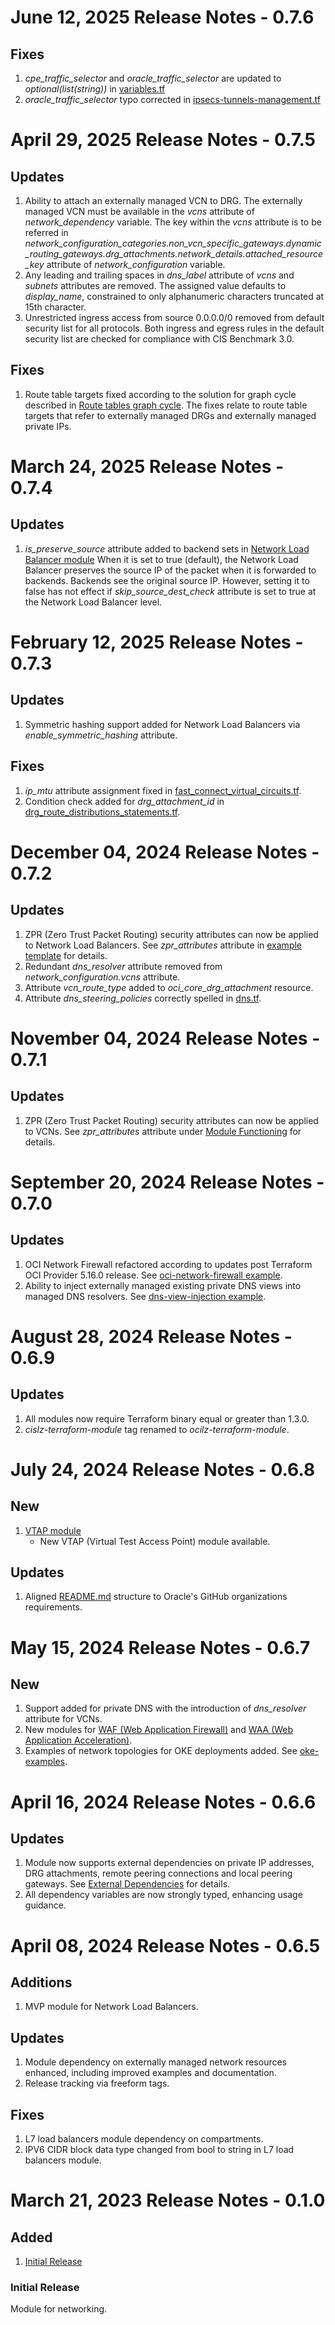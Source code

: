 # June 12, 2025 Release Notes - 0.7.6

## Fixes
1. *cpe_traffic_selector* and *oracle_traffic_selector* are updated to *optional(list(string))* in [variables.tf](./variables.tf)
2. *oracle_traffic_selector* typo corrected in [ipsecs-tunnels-management.tf](./ipsecs-tunnels-management.tf)

# April 29, 2025 Release Notes - 0.7.5

## Updates
1. Ability to attach an externally managed VCN to DRG. The externally managed VCN must be available in the *vcns* attribute of *network_dependency* variable. The key within the *vcns* attribute is to be referred in *network_configuration_categories.non_vcn_specific_gateways.dynamic_routing_gateways.drg_attachments.network_details.attached_resource_key* attribute of *network_configuration* variable.
2. Any leading and trailing spaces in *dns_label* attribute of *vcns* and *subnets* attributes are removed. The assigned value defaults to *display_name*, constrained to only alphanumeric characters truncated at 15th character.
3. Unrestricted ingress access from source 0.0.0.0/0 removed from default security list for all protocols. Both ingress and egress rules in the default security list are checked for compliance with CIS Benchmark 3.0.

## Fixes
1. Route table targets fixed according to the solution for graph cycle described in [Route tables graph cycle](./route-tables-graph-cycle-fix.md). The fixes relate to route table targets that refer to externally managed DRGs and externally managed private IPs.


# March 24, 2025 Release Notes - 0.7.4

## Updates
1. *is_preserve_source* attribute added to backend sets in [Network Load Balancer module](./modules/nlb/) When it is set to true (default), the Network Load Balancer preserves the source IP of the packet when it is forwarded to backends. Backends see the original source IP. However, setting it to false has not effect if *skip_source_dest_check* attribute is set to true at the Network Load Balancer level.


# February 12, 2025 Release Notes - 0.7.3

## Updates
1. Symmetric hashing support added for Network Load Balancers via *enable_symmetric_hashing* attribute.

## Fixes
1. *ip_mtu* attribute assignment fixed in [fast_connect_virtual_circuits.tf](./fast_connect_virtual_circuits.tf).
2. Condition check added for *drg_attachment_id* in [drg_route_distributions_statements.tf](./drg_route_distributions_statements.tf).


# December 04, 2024 Release Notes - 0.7.2

## Updates
1. ZPR (Zero Trust Packet Routing) security attributes can now be applied to Network Load Balancers. See *zpr_attributes* attribute in [example template](./modules/nlb/examples/vision/input.auto.tfvars.template) for details.
2. Redundant *dns_resolver* attribute removed from *network_configuration.vcns* attribute.
3. Attribute *vcn_route_type* added to *oci_core_drg_attachment* resource.
4. Attribute *dns_steering_policies* correctly spelled in [dns.tf](./dns.tf).


# November 04, 2024 Release Notes - 0.7.1

## Updates
1. ZPR (Zero Trust Packet Routing) security attributes can now be applied to VCNs. See *zpr_attributes* attribute under [Module Functioning](./README.md#functioning) for details.

# September 20, 2024 Release Notes - 0.7.0

## Updates
1. OCI Network Firewall refactored according to updates post Terraform OCI Provider 5.16.0 release. See [oci-network-firewall example](./examples/oci-network-firewall/).
2. Ability to inject externally managed existing private DNS views into managed DNS resolvers. See [dns-view-injection example](./examples/dns-view-injection/).

# August 28, 2024 Release Notes - 0.6.9

## Updates
1. All modules now require Terraform binary equal or greater than 1.3.0.
2. *cislz-terraform-module* tag renamed to *ocilz-terraform-module*.


# July 24, 2024 Release Notes - 0.6.8

## New
1. [VTAP module](./modules/vtap/)
    - New VTAP (Virtual Test Access Point) module available.
## Updates
1. Aligned [README.md](./README.md) structure to Oracle's GitHub organizations requirements.


# May 15, 2024 Release Notes - 0.6.7

## New
1. Support added for private DNS with the introduction of *dns_resolver* attribute for VCNs.
2. New modules for [WAF (Web Application Firewall)](./modules/waf/) and [WAA (Web Application Acceleration)](./modules/waa/).
2. Examples of network topologies for OKE deployments added. See [oke-examples](./examples/oke-examples/).


# April 16, 2024 Release Notes - 0.6.6

## Updates
1. Module now supports external dependencies on private IP addresses, DRG attachments, remote peering connections and local peering gateways. See [External Dependencies](./README.md#ext-dep) for details.
2. All dependency variables are now strongly typed, enhancing usage guidance.


# April 08, 2024 Release Notes - 0.6.5
## Additions
1. MVP module for Network Load Balancers.

## Updates
1. Module dependency on externally managed network resources enhanced, including improved examples and documentation.
2. Release tracking via freeform tags.

## Fixes
1. L7 load balancers module dependency on compartments.
2. IPV6 CIDR block data type changed from bool to string in L7 load balancers module.


# March 21, 2023 Release Notes - 0.1.0
## Added
1. [Initial Release](#0-1-0-initial)
### <a name="0-1-0-initial">Initial Release</a>
Module for networking.